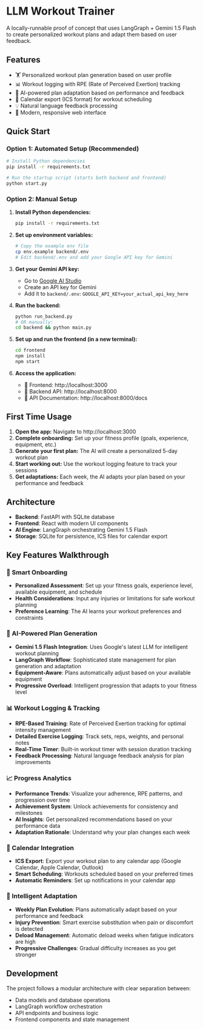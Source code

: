 # LLM Workout Trainer

A locally-runnable proof of concept that uses LangGraph + Gemini 1.5 Flash to create personalized workout plans and adapt them based on user feedback.

## Features

- 🏋️ Personalized workout plan generation based on user profile
- 📊 Workout logging with RPE (Rate of Perceived Exertion) tracking
- 🔄 AI-powered plan adaptation based on performance and feedback
- 📅 Calendar export (ICS format) for workout scheduling
- 💡 Natural language feedback processing
- 📱 Modern, responsive web interface

## Quick Start

### Option 1: Automated Setup (Recommended)
```bash
# Install Python dependencies
pip install -r requirements.txt

# Run the startup script (starts both backend and frontend)
python start.py
```

### Option 2: Manual Setup

1. **Install Python dependencies:**
   ```bash
   pip install -r requirements.txt
   ```

2. **Set up environment variables:**
   ```bash
   # Copy the example env file
   cp env.example backend/.env
   # Edit backend/.env and add your Google API key for Gemini
   ```

3. **Get your Gemini API key:**
   - Go to [Google AI Studio](https://aistudio.google.com/)
   - Create an API key for Gemini
   - Add it to `backend/.env`: `GOOGLE_API_KEY=your_actual_api_key_here`

4. **Run the backend:**
   ```bash
   python run_backend.py
   # OR manually:
   cd backend && python main.py
   ```

5. **Set up and run the frontend (in a new terminal):**
   ```bash
   cd frontend
   npm install
   npm start
   ```

6. **Access the application:**
   - 🎨 Frontend: http://localhost:3000
   - 🚀 Backend API: http://localhost:8000
   - 📖 API Documentation: http://localhost:8000/docs

## First Time Usage

1. **Open the app:** Navigate to http://localhost:3000
2. **Complete onboarding:** Set up your fitness profile (goals, experience, equipment, etc.)
3. **Generate your first plan:** The AI will create a personalized 5-day workout plan
4. **Start working out:** Use the workout logging feature to track your sessions
5. **Get adaptations:** Each week, the AI adapts your plan based on your performance and feedback

## Architecture

- **Backend**: FastAPI with SQLite database
- **Frontend**: React with modern UI components
- **AI Engine**: LangGraph orchestrating Gemini 1.5 Flash
- **Storage**: SQLite for persistence, ICS files for calendar export

## Key Features Walkthrough

### 🎯 Smart Onboarding
- **Personalized Assessment**: Set up your fitness goals, experience level, available equipment, and schedule
- **Health Considerations**: Input any injuries or limitations for safe workout planning
- **Preference Learning**: The AI learns your workout preferences and constraints

### 🤖 AI-Powered Plan Generation
- **Gemini 1.5 Flash Integration**: Uses Google's latest LLM for intelligent workout planning
- **LangGraph Workflow**: Sophisticated state management for plan generation and adaptation
- **Equipment-Aware**: Plans automatically adjust based on your available equipment
- **Progressive Overload**: Intelligent progression that adapts to your fitness level

### 📊 Workout Logging & Tracking
- **RPE-Based Training**: Rate of Perceived Exertion tracking for optimal intensity management
- **Detailed Exercise Logging**: Track sets, reps, weights, and personal notes
- **Real-Time Timer**: Built-in workout timer with session duration tracking
- **Feedback Processing**: Natural language feedback analysis for plan improvements

### 📈 Progress Analytics
- **Performance Trends**: Visualize your adherence, RPE patterns, and progression over time
- **Achievement System**: Unlock achievements for consistency and milestones
- **AI Insights**: Get personalized recommendations based on your performance data
- **Adaptation Rationale**: Understand why your plan changes each week

### 📅 Calendar Integration
- **ICS Export**: Export your workout plan to any calendar app (Google Calendar, Apple Calendar, Outlook)
- **Smart Scheduling**: Workouts scheduled based on your preferred times
- **Automatic Reminders**: Set up notifications in your calendar app

### 🔄 Intelligent Adaptation
- **Weekly Plan Evolution**: Plans automatically adapt based on your performance and feedback
- **Injury Prevention**: Smart exercise substitution when pain or discomfort is detected
- **Deload Management**: Automatic deload weeks when fatigue indicators are high
- **Progressive Challenges**: Gradual difficulty increases as you get stronger

## Development

The project follows a modular architecture with clear separation between:
- Data models and database operations
- LangGraph workflow orchestration
- API endpoints and business logic
- Frontend components and state management
